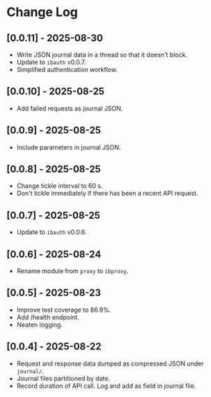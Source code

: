 # Change Log

## [0.0.11] - 2025-08-30

- Write JSON journal data in a thread so that it doesn't block.
- Update to `ibauth` v0.0.7.
- Simplified authentication workflow.

## [0.0.10] - 2025-08-25

- Add failed requests as journal JSON.

## [0.0.9] - 2025-08-25

- Include parameters in journal JSON.

## [0.0.8] - 2025-08-25

- Change tickle interval to 60 s.
- Don't tickle immediately if there has been a recent API request.

## [0.0.7] - 2025-08-25

- Update to `ibauth` v0.0.6.

## [0.0.6] - 2025-08-24

- Rename module from `proxy` to `ibproxy`.

## [0.0.5] - 2025-08-23

- Improve test coverage to 86.9%.
- Add /health endpoint.
- Neaten logging.

## [0.0.4] - 2025-08-22

- Request and response data dumped as compressed JSON under `journal/`.
- Journal files partitioned by date.
- Record duration of API call. Log and add as field in journal file.
